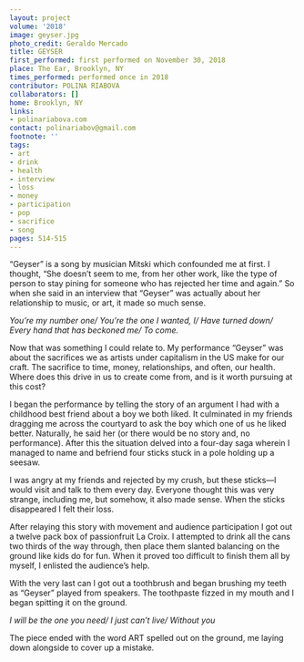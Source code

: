 ```yaml
---
layout: project
volume: '2018'
image: geyser.jpg
photo_credit: Geraldo Mercado
title: GEYSER
first_performed: first performed on November 30, 2018
place: The Ear, Brooklyn, NY
times_performed: performed once in 2018
contributor: POLINA RIABOVA
collaborators: []
home: Brooklyn, NY
links:
- polinariabova.com
contact: polinariabov@gmail.com
footnote: ''
tags:
- art
- drink
- health
- interview
- loss
- money
- participation
- pop
- sacrifice
- song
pages: 514-515
---
```




“Geyser” is a song by musician Mitski which confounded me at first. I thought, “She doesn’t seem to me, from her other work, like the type of person to stay pining for someone who has rejected her time and again.” So when she said in an interview that “Geyser” was actually about her relationship to music, or art, it made so much sense.

_You’re my number one/ You’re the one I wanted, I/ Have turned down/ Every hand that has beckoned me/ To come._

Now that was something I could relate to. My performance “Geyser” was about the sacrifices we as artists under capitalism in the US make for our craft. The sacrifice to time, money, relationships, and often, our health. Where does this drive in us to create come from, and is it worth pursuing at this cost?

I began the performance by telling the story of an argument I had with a childhood best friend about a boy we both liked. It culminated in my friends dragging me across the courtyard to ask the boy which one of us he liked better. Naturally, he said her (or there would be no story and, no performance). After this the situation delved into a four-day saga wherein I managed to name and befriend four sticks stuck in a pole holding up a seesaw.

I was angry at my friends and rejected by my crush, but these sticks—I would visit and talk to them every day. Everyone thought this was very strange, including me, but somehow, it also made sense. When the sticks disappeared I felt their loss.

After relaying this story with movement and audience participation I got out a twelve pack box of passionfruit La Croix. I attempted to drink all the cans two thirds of the way through, then place them slanted balancing on the ground like kids do for fun. When it proved too difficult to finish them all by myself, I enlisted the audience’s help.

With the very last can I got out a toothbrush and began brushing my teeth as “Geyser” played from speakers. The toothpaste fizzed in my mouth and I began spitting it on the ground.

_I will be the one you need/ I just can’t live/ Without you_

The piece ended with the word ART spelled out on the ground, me laying down alongside to cover up a mistake.
